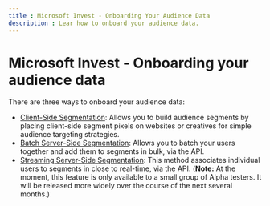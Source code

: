 ```yaml
---
title : Microsoft Invest - Onboarding Your Audience Data
description : Lear how to onboard your audience data.
---
```



# Microsoft Invest - Onboarding your audience data 

There are three ways to onboard your audience data:

- [Client-Side Segmentation](client-side-segmentation.md): Allows you to build audience segments by placing
  client-side segment pixels on websites or creatives for simple
  audience targeting strategies.
- [Batch Server-Side Segmentation](../digital-platform-api/batch-server-side-segmentation.md):
  Allows you to batch your users together and add them to segments in
  bulk, via the API.
- [Streaming Server-Side Segmentation](../digital-platform-api/streaming-server-side-segmentation.md):
  This method associates individual users to segments in close to
  real-time, via the API. (<b>Note:</b> At the moment, this feature is only
  available to a small group of Alpha testers. It will be released more
  widely over the course of the next several months.)
